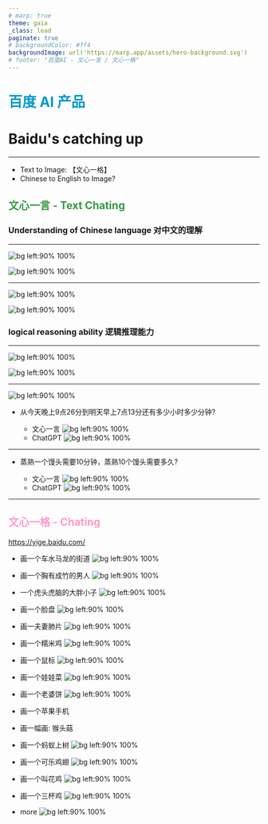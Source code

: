 ```yaml
---
# marp: true
theme: gaia
_class: lead
paginate: true
# backgroundColor: #ff4
backgroundImage: url('https://marp.app/assets/hero-background.svg')
# footer: "百度AI - 文心一言 / 文心一格"
---
```

## <H1 style="color: #09c">百度 AI 产品</H1 >
# Baidu's catching up
---
- Text to Image: 【文心一格】
- Chinese to English to Image?

## <H2 style="color: #394">文心一言 - Text Chating</H2 >
### Understanding of Chinese language 对中文的理解
---
![bg left:90% 100%](Baidu/FrZjqbMaUAESbho.jpg)

![bg left:90% 100%](Baidu/FrZjqbKaMAAAvAr.jpg)

---

![bg left:90% 100%](Baidu/20230319223013.jpg)

![bg left:90% 100%](Baidu/20230319223131.png)

### logical reasoning ability 逻辑推理能力
---


![bg left:90% 100%](Baidu/20230319222159.jpg)

![bg left:90% 100%](Baidu/20230319222439.png)

---

![bg left:90% 100%](Baidu/Fsz7qkWaEAMYQbF.jpg)

* 从今天晚上9点26分到明天早上7点13分还有多少小时多少分钟?

    - 文心一言
![bg left:90% 100%](images/Chat/Math/20230403011330.png)
    - ChatGPT
![bg left:90% 100%](images/Chat/Math/20230403011308.png)

---

* 蒸熟一个馒头需要10分钟，蒸熟10个馒头需要多久?

    - 文心一言
![bg left:90% 100%](images/Chat/Math/Fsn_R4WagAIQieU.jpg)
    - ChatGPT
![bg left:90% 100%](images/Chat/Math/20230403014113.png)


---
## <H2 style="color: #f9c">文心一格 - Chating</H2 >
https://yige.baidu.com/

* 画一个车水马龙的街道
![bg left:90% 100%](Baidu/Image_20230322161217.jpg)
* 画一个胸有成竹的男人
![bg left:90% 100%](Baidu/FrtMiKqaYAMAe80.jpeg)
* 一个虎头虎脑的大胖小子
![bg left:90% 100%](Baidu/Image_20230322161618.jpg)
* 画一个脸盘
![bg left:90% 100%](Baidu/FsPw1pyaQAEkDLc.jpg)
* 画一夫妻肺片
![bg left:90% 100%](Baidu/Frw7CfcaMAApOku.jpg)
* 画一个糯米鸡
![bg left:90% 100%](Baidu/20230403011101.png)
* 画一个鼠标
![bg left:90% 100%](Baidu/FsPw1pyaMAEo63T.jpg)
* 画一个娃娃菜
![bg left:90% 100%](Baidu/wawaCai.PNG)

* 画一个老婆饼
![bg left:90% 100%](Baidu/Frw7CfcaUAE53_q.jpg)
* 画一个苹果手机
* 画一幅画: 猴头菇

* 画一个蚂蚁上树
![bg left:90% 100%](Baidu/20230325021022.png)

* 画一个可乐鸡翅
![bg left:90% 100%](Baidu/Frs6itVaIAEdYtk.jpeg)

* 画一个叫花鸡
![bg left:90% 100%](Baidu/Frs6itUaEAAHL-O.jpeg)

* 画一个三杯鸡
![bg left:90% 100%](Baidu/Frs6itTaIAAZfDj.jpeg)
* more
![bg left:90% 100%](Baidu/Frw7CfcaQAAGuSp.jpg)


